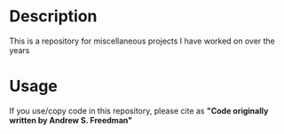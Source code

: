 # Description
This is a repository for miscellaneous projects I have worked on over the years

# Usage
If you use/copy code in this repository, please cite as **"Code originally written by Andrew S. Freedman"**
